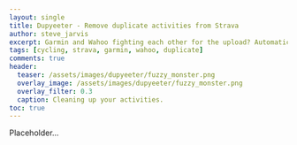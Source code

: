 ```yaml
---
layout: single
title: Dupyeeter - Remove duplicate activities from Strava
author: steve_jarvis
excerpt: Garmin and Wahoo fighting each other for the upload? Automatically remove duplicate activities from Strava.
tags: [cycling, strava, garmin, wahoo, duplicate]
comments: true
header:
  teaser: /assets/images/dupyeeter/fuzzy_monster.png
  overlay_image: /assets/images/dupyeeter/fuzzy_monster.png
  overlay_filter: 0.3
  caption: Cleaning up your activities.
toc: true
---
```


Placeholder...
